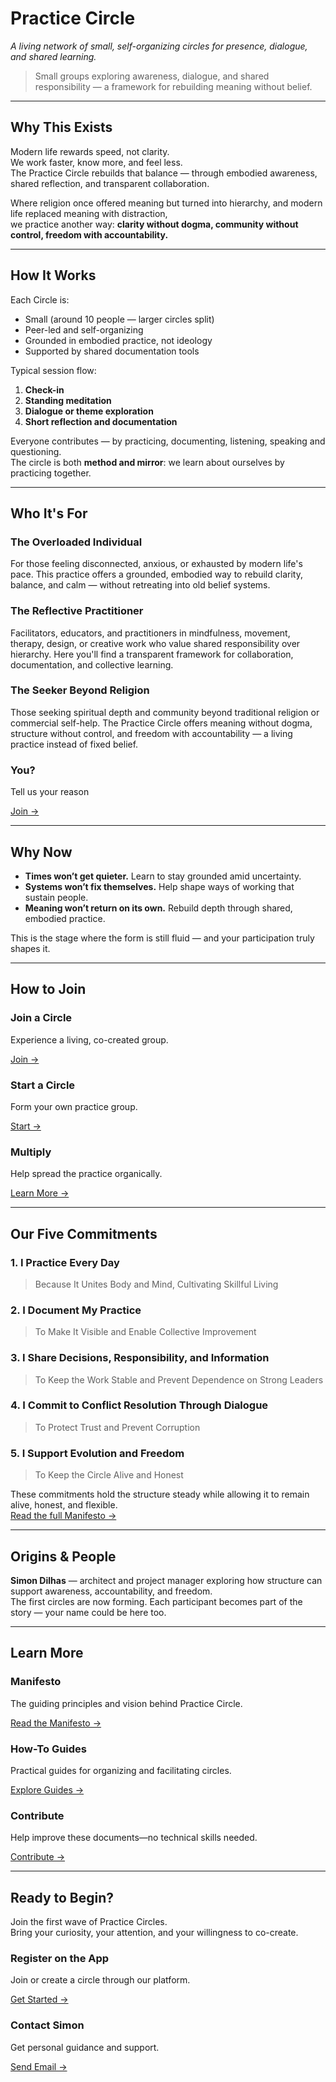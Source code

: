 # Practice Circle  
*A living network of small, self-organizing circles for presence, dialogue, and shared learning.*

> Small groups exploring awareness, dialogue, and shared responsibility — a framework for rebuilding meaning without belief.

---

## Why This Exists

Modern life rewards speed, not clarity.  
We work faster, know more, and feel less.  
The Practice Circle rebuilds that balance — through embodied awareness, shared reflection, and transparent collaboration.

Where religion once offered meaning but turned into hierarchy, and modern life replaced meaning with distraction,  
we practice another way: **clarity without dogma, community without control, freedom with accountability.**

---

## How It Works

Each Circle is:

- Small (around 10 people — larger circles split)
- Peer-led and self-organizing  
- Grounded in embodied practice, not ideology  
- Supported by shared documentation tools  

Typical session flow:

1. **Check-in**  
2. **Standing meditation**  
3. **Dialogue or theme exploration**  
4. **Short reflection and documentation**  

Everyone contributes — by practicing, documenting, listening, speaking and questioning.  
The circle is both **method and mirror**: we learn about ourselves by practicing together.

---

## Who It's For

<div class="info-cards-container">

<div class="info-card">
<h3>The Overloaded Individual</h3>
<p>For those feeling disconnected, anxious, or exhausted by modern life's pace. This practice offers a grounded, embodied way to rebuild clarity, balance, and calm — without retreating into old belief systems.</p>
</div>

<div class="info-card">
<h3>The Reflective Practitioner</h3>
<p>Facilitators, educators, and practitioners in mindfulness, movement, therapy, design, or creative work who value shared responsibility over hierarchy. Here you'll find a transparent framework for collaboration, documentation, and collective learning.</p>
</div>

<div class="info-card">
<h3>The Seeker Beyond Religion</h3>
<p>Those seeking spiritual depth and community beyond traditional religion or commercial self-help. The Practice Circle offers meaning without dogma, structure without control, and freedom with accountability — a living practice instead of fixed belief.</p>
</div>

<div class="info-card">
<h3>You?</h3>
<p>Tell us your reason</p>
<p><a href="how_to_join/">Join →</a></p>
</div>

</div>

---

## Why Now

- **Times won’t get quieter.** Learn to stay grounded amid uncertainty.  
- **Systems won’t fix themselves.** Help shape ways of working that sustain people.  
- **Meaning won’t return on its own.** Rebuild depth through shared, embodied practice.  

This is the stage where the form is still fluid — and your participation truly shapes it.

---

## How to Join

<div class="info-cards-container">

<div class="info-card">
<h3>Join a Circle</h3>
<p>Experience a living, co-created group.</p>
<p><a href="how_to_join/">Join →</a></p>
</div>

<div class="info-card">
<h3>Start a Circle</h3>
<p>Form your own practice group.</p>
<p><a href="howto/organize/lifecycle/create_a_circle/">Start →</a></p>
</div>

<div class="info-card">
<h3>Multiply</h3>
<p>Help spread the practice organically.</p>
<p><a href="howto/organize/lifecycle/spread_the_practice/">Learn More →</a></p>
</div>

</div>

---

## Our Five Commitments

### 1. I Practice Every Day
> Because It Unites Body and Mind, Cultivating Skillful Living

### 2. I Document My Practice
> To Make It Visible and Enable Collective Improvement

### 3. I Share Decisions, Responsibility, and Information
> To Keep the Work Stable and Prevent Dependence on Strong Leaders

### 4. I Commit to Conflict Resolution Through Dialogue
> To Protect Trust and Prevent Corruption

### 5. I Support Evolution and Freedom
> To Keep the Circle Alive and Honest

These commitments hold the structure steady while allowing it to remain alive, honest, and flexible.  
[Read the full Manifesto →](manifesto.md)

---

## Origins & People

**Simon Dilhas** — architect and project manager exploring how structure can support awareness, accountability, and freedom.  
The first circles are now forming. Each participant becomes part of the story — your name could be here too.

---

## Learn More

<div class="info-cards-container">

<div class="info-card">
<h3>Manifesto</h3>
<p>The guiding principles and vision behind Practice Circle.</p>
<p><a href="manifesto/">Read the Manifesto →</a></p>
</div>

<div class="info-card">
<h3>How-To Guides</h3>
<p>Practical guides for organizing and facilitating circles.</p>
<p><a href="howto/">Explore Guides →</a></p>
</div>

<div class="info-card">
<h3>Contribute</h3>
<p>Help improve these documents—no technical skills needed.</p>
<p><a href="howto/organize/protocols/contribute_changes/">Contribute →</a></p>
</div>

</div>

---

## Ready to Begin?

Join the first wave of Practice Circles.  
Bring your curiosity, your attention, and your willingness to co-create.

<div class="info-cards-container">

<div class="info-card">
<h3>Register on the App</h3>
<p>Join or create a circle through our platform.</p>
<p><a href="https://practice-circle.softr.app/sign-up" target="_blank">Get Started →</a></p>
</div>

<div class="info-card">
<h3>Contact Simon</h3>
<p>Get personal guidance and support.</p>
<p><a href="mailto:simon.dilhas@gmail.com">Send Email →</a></p>
</div>

</div>
